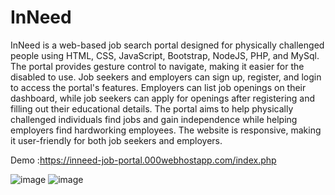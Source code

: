 # InNeed
InNeed is a web-based job search portal designed for physically challenged people using HTML, CSS, JavaScript, Bootstrap, NodeJS, PHP, and MySql. The portal provides gesture control to navigate, making it easier for the disabled to use. Job seekers and employers can sign up, register, and login to access the portal's features. Employers can list job openings on their dashboard, while job seekers can apply for openings after registering and filling out their educational details. The portal aims to help physically challenged individuals find jobs and gain independence while helping employers find hardworking employees. The website is responsive, making it user-friendly for both job seekers and employers.

Demo :https://inneed-job-portal.000webhostapp.com/index.php

![image](https://user-images.githubusercontent.com/53631121/166121515-c716df6e-afa5-4619-aba5-33c42e4305b0.png)
![image](https://user-images.githubusercontent.com/53631121/166121520-e7b622f9-fcf4-4ae4-87fb-bc093bcb4382.png)
